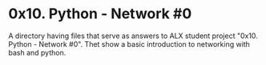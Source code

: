 # 0x10. Python - Network #0
A directory having files that serve as answers to ALX student project "0x10. Python - Network #0". Thet show a basic introduction to networking with bash and python.
